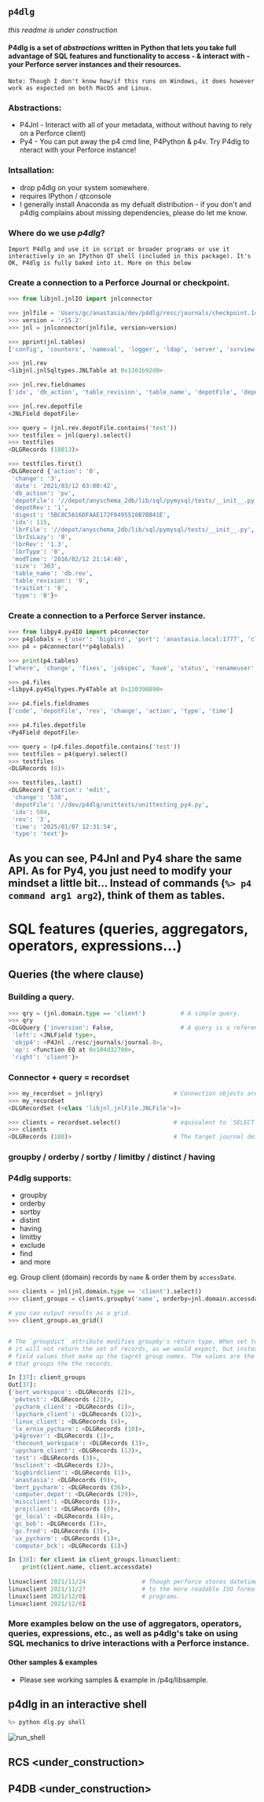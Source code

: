 ## ``p4dlg``
*this readme is under construction*
#### P4dlg is a set of *abstractions* written in Python that lets you take full advantage of SQL features and functionality to access - & interact with - your Perforce server instances and their resources. 

``Note: Though I don't know how/if this runs on Windows, it does however work as expected on both MacOS and Linux. ``

### Abstractions:
+ P4Jnl - Interact with all of your metadata, without without having to rely on a Perforce client)
+ Py4   - You can put away the p4 cmd line, P4Python & p4v. Try P4dlg to nteract with your Perforce instance!

### Intsallation:
+ drop p4dlg on your system somewhere.
+ requires IPython / qtconsole
+ I generally install Anaconda as my defualt distribution - if you don't and p4dlg complains about missing dependencies, please do let me know.

### Where do we use *p4dlg*?
``Import P4dlg and use it in script or broader programs or use it interactively in an IPython QT shell (included in this package). It's OK, P4dlg is fully baked into it. More on this below``

### Create a connection to a Perforce Journal or checkpoint.
```Python
>>> from libjnl.jnlIO import jnlconnector

>>> jnlfile = 'Users/gc/anastasia/dev/p4dlg/resc/journals/checkpoint.14'
>>> version = 'r15.2' 
>>> jnl = jnlconnector(jnlfile, version=version)

>>> pprint(jnl.tables)
['config', 'counters', 'nameval', 'logger', 'ldap', 'server', 'svrview', 'remote', 'rmtview', 'stash', 'userrp', 'user', 'group', 'groupx', 'depot', 'stream', 'domain', 'template', 'templatesx', 'templatewx', 'viewrp', 'view', 'review', 'integed', 'integtx', 'resolve', 'resolvex', 'haverp', 'havept', 'have', 'label', 'locks', 'excl', 'archmap', 'rev', 'revtx', 'revcx', 'revdx', 'revhx', 'revpx', 'revsx', 'revsh', 'revbx', 'revux', 'working', 'workingx', 'traits', 'trigger', 'change', 'changex', 'changeidx', 'desc', 'job', 'fix', 'fixrev', 'bodresolve', 'bodtext', 'bodtextcx', 'bodtexthx', 'bodtextsx', 'bodtextwx', 'ixtext', 'ixtexthx', 'uxtext', 'protect', 'property', 'message', 'sendq', 'jnlack', 'monitor', 'rdblbr', 'tiny']

>>> jnl.rev
<libjnl.jnlSqltypes.JNLTable at 0x1161b92d0>

>>> jnl.rev.fieldnames
['idx', 'db_action', 'table_revision', 'table_name', 'depotFile', 'depotRev', 'type', 'action', 'change', 'date', 'modTime', 'digest', 'size', 'traitLot', 'lbrIsLazy', 'lbrFile', 'lbrRev', 'lbrType']

>>> jnl.rev.depotfile
<JNLField depotFile>

>>> query = (jnl.rev.depotFile.contains('test'))
>>> testfiles = jnl(query).select()
>>> testfiles
<DLGRecords (18013)>

>>> testfiles.first()
<DLGRecord {'action': '0',
 'change': '3',
 'date': '2021/03/12 03:00:42',
 'db_action': 'pv',
 'depotFile': '//depot/anyschema_2db/lib/sql/pymysql/tests/__init__.py',
 'depotRev': '1',
 'digest': '5BC0C5616DFAAE172F0495510B7BB41E',
 'idx': 115,
 'lbrFile': '//depot/anyschema_2db/lib/sql/pymysql/tests/__init__.py',
 'lbrIsLazy': '0',
 'lbrRev': '1.3',
 'lbrType': '0',
 'modTime': '2016/02/12 21:14:40',
 'size': '363',
 'table_name': 'db.rev',
 'table_revision': '9',
 'traitLot': '0',
 'type': '0'}>
```

### Create a connection to a Perforce Server instance.
```Python
>>> from libpy4.py4IO import p4connector
>>> p4globals = {'user': 'bigbird', 'port': 'anastasia.local:1777', 'client': 'bigbird_workspace'}
>>> p4 = p4connector(**p4globals)

>>> print(p4.tables)
['where', 'change', 'fixes', 'jobspec', 'have', 'status', 'renameuser', 'unshelve', 'delete', 'counter', 'clients', 'jobs', 'users', 'resolve', 'dbstat', 'key', 'protects', 'verify', 'streams', 'workspace', 'logtail', 'dbschema', 'rename', 'add', 'ldap', 'filelog', 'labels', 'stream', 'login', 'copy', 'client', 'archive', 'groups', 'sizes', 'user', 'flush', 'diff', 'integrate', 'sync', 'dbverify', 'changelists', 'attribute', 'zip', 'branches', 'help', 'populate', 'export', 'branch', 'logschema', 'edit', 'unzip', 'merge', 'typemap', 'tickets', 'clean', 'dirs', 'changelist', 'passwd', 'property', 'logparse', 'rec', 'obliterate', 'annotate', 'workspaces', 'admin', 'interchanges', 'unlock', 'unload', 'counters', 'list', 'depot', 'prune', 'review', 'journals', 'diff2', 'logger', 'changes', 'reopen', 'diskspace', 'opened', 'logappend', 'license', 'files', 'set', 'fstat', 'ldapsync', 'keys', 'logstat', 'print', 'lockstat', 'restore', 'tag', 'group', 'istat', 'submit', 'logrotate', 'describe', 'cachepurge', 'integrated', 'label', 'reviews', 'resolved', 'revert', 'depots', 'grep', 'logout', 'ping', 'protect', 'labelsync', 'info', 'triggers', 'ldaps', 'update', 'lock', 'reconcile', 'cstat', 'reload', 'job', 'fix', 'move', 'configure', 'shelve', 'monitor']

>>> p4.files
<libpy4.py4Sqltypes.Py4Table at 0x130398890>

>>> p4.fiels.fieldnames
['code', 'depotFile', 'rev', 'change', 'action', 'type', 'time']

>>> p4.files.depotfile
<Py4Field depotFile>

>>> query = (p4.files.depotfile.contains('test'))
>>> testfiles = p4(query).select()
>>> testfiles
<DLGRecords (8)>

>>> testfiles,.last()
<DLGRecord {'action': 'edit',
 'change': '538',
 'depotFile': '//dev/p4dlg/unittests/unittesting_py4.py',
 'idx': 584,
 'rev': '3',
 'time': '2025/01/07 12:31:54',
 'type': 'text'}>
```

## As you can see, P4Jnl and Py4 share the same API. As for Py4, you just need to modify your mindset a little bit... Instead of commands (```%> p4 command arg1 arg2```), think of them as tables.

# SQL features (queries, aggregators, operators, expressions...)

## Queries (the where clause)

### Building a query.
```Python
>>> qry = (jnl.domain.type == 'client')          # A simple query.
>>> qry 
<DLGQuery {'inversion': False,                   # A query is a reference to class `DLGQuery`.
 'left': <JNLField type>,
 'objp4': <P4Jnl ./resc/journals/journal.8>,     
 'op': <function EQ at 0x104d32700>,
 'right': 'client'}>
```

### Connector + query = recordset
```Python
>>> my_recordset = jnl(qry)                    # Connection objects are callable, take queries and expose useful attributes such as `select`, `fetch`, update, etc.
>>> my_recordset
<DLGRecordSet (<class 'libjnl.jnlFile.JNLFile'>)>

>>> clients = recordset.select()               # equivalent to `SELECT * FROM domain WHERE type = client`
>>> clients
<DLGRecords (188)>                             # The target journal defines 188 `clientspec` records.
```

### groupby / orderby / sortby / limitby / distinct / having
### P4dlg supports:
+ groupby
+ orderby
+ sortby
+ distint
+ having
+ limitby
+ exclude
+ find
+ and more

eg. Group client (domain) records by `name` & order them by `accessDate`.
```Python
>>> clients = jnl(jnl.domain.type == 'client').select()
>>> client_groups = clients.groupby('name', orderby=jnl.domain.accessdate

# you can output results as a grid.
>>> client_groups.as_grid()


# The `groupdict` attribute modifies groupby's return type. When set to True (False is the default),
# it will not return the set of records, as we would expect, but instead, a dict where the keys are the 
# field values that make up the tagret group names. The values are the records belonging to the field 
# that groups the the records.

In [37]: client_groups
Out[37]: 
{'bert_workspace': <DLGRecords (2)>,
 'p4vtest': <DLGRecords (23)>,
 'pycharm_client': <DLGRecords (1)>,
 'lpycharm_client': <DLGRecords (32)>,
 'linux_client': <DLGRecords (4)>,
 'lx_ernie_pycharm': <DLGRecords (10)>,
 'p4grover': <DLGRecords (1)>,
 'thecount_workspace': <DLGRecords (3)>,
 'upycharm_client': <DLGRecords (13)>,
 'test': <DLGRecords (3)>,
 'bsclient': <DLGRecords (2)>,
 'bigbirdclient': <DLGRecords (1)>,
 'anastasia': <DLGRecords (9)>,
 'bert_pycharm': <DLGRecords (36)>,
 'computer.depot': <DLGRecords (29)>,
 'miscclient': <DLGRecords (1)>,
 'projclient': <DLGRecords (8)>,
 'gc_local': <DLGRecords (4)>,
 'gc_bob': <DLGRecords (1)>,
 'gc.fred': <DLGRecords (3)>,
 'ux_pycharm': <DLGRecords (1)>,
 'computer_bck': <DLGRecords (1)>}

In [38]: for client in client_groups.linuxclient:
    print(client.name, client.accessdate)
    
linuxclient 2021/11/24                # Though perforce stores datetime values in linux time, p4dlg converts them 
linuxclient 2021/11/27                # to the more readable ISO format, apparently favoured by their own client 
linuxclient 2021/12/01                # programs.
linuxclient 2021/12/01
```
### More examples below on the use of aggregators, operators, queries, expressions, etc., as well as p4dlg's take on using SQL mechanics to drive interactions with a Perforce instance.

#### Other samples & examples
+ Please see working samples & example in /p4q/libsample.

## p4dlg in an interactive shell

```Python
%> python dlg.py shell
```

![run_shell](https://github.com/user-attachments/assets/14825c81-ada0-48d4-a0e6-834f9b8090c1)


## RCS <under_construction>
## P4DB <under_construction>


